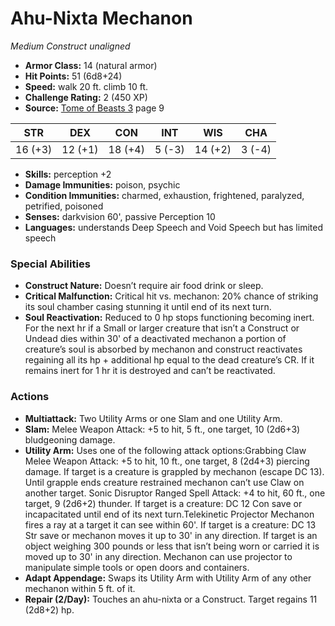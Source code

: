 # Ahu-Nixta Mechanon

*Medium* *Construct* *unaligned*

- **Armor Class:** 14 (natural armor)
- **Hit Points:** 51 (6d8+24)
- **Speed:** walk 20 ft. climb 10 ft.
- **Challenge Rating:** 2 (450 XP)
- **Source:** [Tome of Beasts 3](https://koboldpress.com/kpstore/product/tome-of-beasts-3-for-5th-edition/) page 9

| STR | DEX | CON | INT | WIS | CHA |
| --- | --- | --- | --- | --- | --- |
| 16 (+3) | 12 (+1) | 18 (+4) | 5 (-3) | 14 (+2) | 3 (-4) |

- **Skills:** perception +2
- **Damage Immunities:** poison, psychic
- **Condition Immunities:** charmed, exhaustion, frightened, paralyzed, petrified, poisoned
- **Senses:** darkvision 60', passive Perception 10
- **Languages:** understands Deep Speech and Void Speech but has limited speech
### Special Abilities
- **Construct Nature:** Doesn’t require air food drink or sleep.
- **Critical Malfunction:** Critical hit vs. mechanon: 20% chance of striking its soul chamber casing stunning it until end of its next turn.
- **Soul Reactivation:** Reduced to 0 hp stops functioning becoming inert. For the next hr if a Small or larger creature that isn’t a Construct or Undead dies within 30' of a deactivated mechanon a portion of creature’s soul is absorbed by mechanon and construct reactivates regaining all its hp + additional hp equal to the dead creature’s CR. If it remains inert for 1 hr it is destroyed and can’t be reactivated.
### Actions
- **Multiattack:** Two Utility Arms or one Slam and one Utility Arm.
- **Slam:** Melee Weapon Attack: +5 to hit, 5 ft., one target, 10 (2d6+3) bludgeoning damage.
- **Utility Arm:** Uses one of the following attack options:Grabbing Claw Melee Weapon Attack: +5 to hit, 10 ft., one target, 8 (2d4+3) piercing damage. If target is a creature is grappled by mechanon (escape DC 13). Until grapple ends creature restrained mechanon can’t use Claw on another target. Sonic Disruptor Ranged Spell Attack: +4 to hit, 60 ft., one target, 9 (2d6+2) thunder. If target is a creature: DC 12 Con save or incapacitated until end of its next turn.Telekinetic Projector Mechanon fires a ray at a target it can see within 60'. If target is a creature: DC 13 Str save or mechanon moves it up to 30' in any direction. If target is an object weighing 300 pounds or less that isn’t being worn or carried it is moved up to 30' in any direction. Mechanon can use projector to manipulate simple tools or open doors and containers.
- **Adapt Appendage:** Swaps its Utility Arm with Utility Arm of any other mechanon within 5 ft. of it.
- **Repair (2/Day):** Touches an ahu-nixta or a Construct. Target regains 11 (2d8+2) hp.


